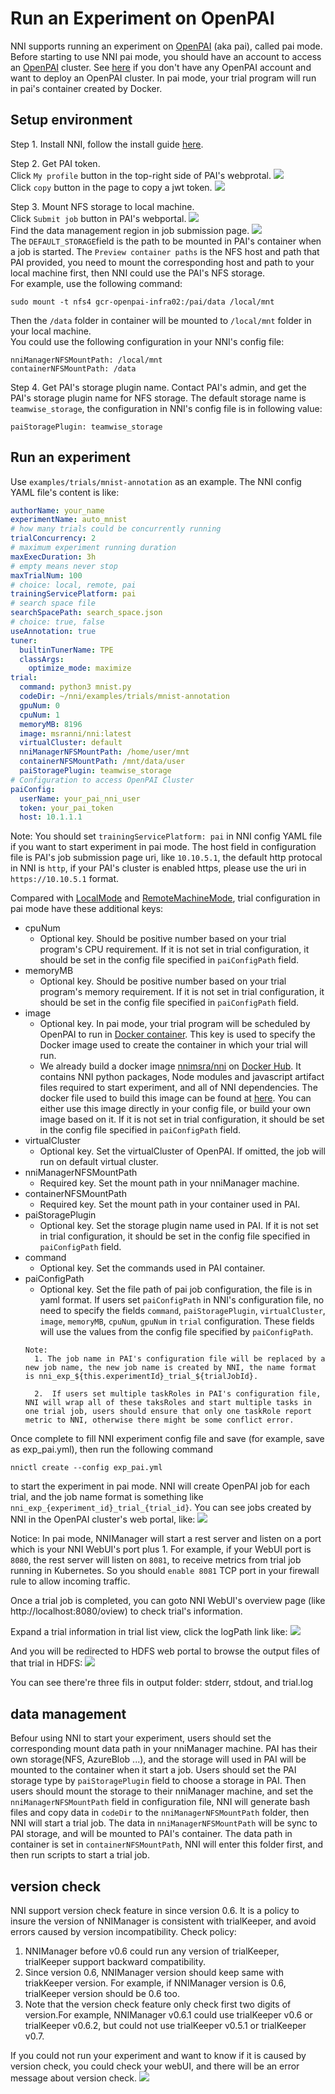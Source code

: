 **Run an Experiment on OpenPAI**
===
NNI supports running an experiment on [OpenPAI](https://github.com/Microsoft/pai) (aka pai), called pai mode. Before starting to use NNI pai mode, you should have an account to access an [OpenPAI](https://github.com/Microsoft/pai) cluster. See [here](https://github.com/Microsoft/pai#how-to-deploy) if you don't have any OpenPAI account and want to deploy an OpenPAI cluster. In pai mode, your trial program will run in pai's container created by Docker.

## Setup environment
Step 1. Install NNI, follow the install guide [here](../Tutorial/QuickStart.md).   

Step 2. Get PAI token.   
Click `My profile` button in the top-right side of PAI's webprotal.
![](../../img/pai_profile.jpg)  
Click `copy` button in the page to copy a jwt token.
![](../../img/pai_token.jpg)  

Step 3. Mount NFS storage to local machine.  
  Click `Submit job` button in PAI's webportal.
![](../../img/pai_job_submission_page.jpg)  
   Find the data management region in job submission page.
![](../../img/pai_data_management_page.jpg)  
The `DEFAULT_STORAGE`field is the path to be mounted in PAI's container when a job is started. The `Preview container paths` is the NFS host and path that PAI provided, you need to mount the corresponding host and path to your local machine first, then NNI could use the PAI's NFS storage.  
For example, use the following command:
```
sudo mount -t nfs4 gcr-openpai-infra02:/pai/data /local/mnt
```
Then the `/data` folder in container will be mounted to `/local/mnt` folder in your local machine.  
You could use the following configuration in your NNI's config file:
```
nniManagerNFSMountPath: /local/mnt
containerNFSMountPath: /data
```    

Step 4. Get PAI's storage plugin name.
Contact PAI's admin, and get the PAI's storage plugin name for NFS storage. The default storage name is `teamwise_storage`, the configuration in NNI's config file is in following value:
```
paiStoragePlugin: teamwise_storage
```

## Run an experiment
Use `examples/trials/mnist-annotation` as an example. The NNI config YAML file's content is like:

```yaml
authorName: your_name
experimentName: auto_mnist
# how many trials could be concurrently running
trialConcurrency: 2
# maximum experiment running duration
maxExecDuration: 3h
# empty means never stop
maxTrialNum: 100
# choice: local, remote, pai
trainingServicePlatform: pai
# search space file
searchSpacePath: search_space.json
# choice: true, false
useAnnotation: true
tuner:
  builtinTunerName: TPE
  classArgs:
    optimize_mode: maximize
trial:
  command: python3 mnist.py
  codeDir: ~/nni/examples/trials/mnist-annotation
  gpuNum: 0
  cpuNum: 1
  memoryMB: 8196
  image: msranni/nni:latest
  virtualCluster: default
  nniManagerNFSMountPath: /home/user/mnt
  containerNFSMountPath: /mnt/data/user
  paiStoragePlugin: teamwise_storage
# Configuration to access OpenPAI Cluster
paiConfig:
  userName: your_pai_nni_user
  token: your_pai_token
  host: 10.1.1.1
```

Note: You should set `trainingServicePlatform: pai` in NNI config YAML file if you want to start experiment in pai mode. The host field in configuration file is PAI's job submission page uri, like `10.10.5.1`, the default http protocal in NNI is `http`, if your PAI's cluster is enabled https, please use the uri in `https://10.10.5.1` format.

Compared with [LocalMode](LocalMode.md) and [RemoteMachineMode](RemoteMachineMode.md), trial configuration in pai mode have these additional keys:
* cpuNum
    * Optional key. Should be positive number based on your trial program's CPU  requirement. If it is not set in trial configuration, it should be set in the config file specified in `paiConfigPath` field.
* memoryMB
    * Optional key. Should be positive number based on your trial program's memory requirement. If it is not set in trial configuration, it should be set in the config file specified in `paiConfigPath` field.
* image
    * Optional key. In pai mode, your trial program will be scheduled by OpenPAI to run in [Docker container](https://www.docker.com/). This key is used to specify the Docker image used to create the container in which your trial will run.
    * We already build a docker image [nnimsra/nni](https://hub.docker.com/r/msranni/nni/) on [Docker Hub](https://hub.docker.com/). It contains NNI python packages, Node modules and javascript artifact files required to start experiment, and all of NNI dependencies. The docker file used to build this image can be found at [here](https://github.com/Microsoft/nni/tree/master/deployment/docker/Dockerfile). You can either use this image directly in your config file, or build your own image based on it. If it is not set in trial configuration, it should be set in the config file specified in `paiConfigPath` field.
* virtualCluster
    * Optional key. Set the virtualCluster of OpenPAI. If omitted, the job will run on default virtual cluster.
* nniManagerNFSMountPath
    * Required key. Set the mount path in your nniManager machine.
* containerNFSMountPath
    * Required key. Set the mount path in your container used in PAI.
* paiStoragePlugin
    * Optional key. Set the storage plugin name used in PAI. If it is not set in trial configuration, it should be set in the config file specified in `paiConfigPath` field.
* command  
    * Optional key. Set the commands used in PAI container.
* paiConfigPath
    * Optional key. Set the file path of pai job configuration, the file is in yaml format.
    If users set `paiConfigPath` in NNI's configuration file, no need to specify the fields `command`, `paiStoragePlugin`, `virtualCluster`, `image`, `memoryMB`, `cpuNum`, `gpuNum` in `trial` configuration. These fields will use the values from the config file specified by  `paiConfigPath`. 
    ```
    Note:
      1. The job name in PAI's configuration file will be replaced by a new job name, the new job name is created by NNI, the name format is nni_exp_${this.experimentId}_trial_${trialJobId}.

      2.  If users set multiple taskRoles in PAI's configuration file, NNI will wrap all of these taksRoles and start multiple tasks in one trial job, users should ensure that only one taskRole report metric to NNI, otherwise there might be some conflict error. 

    ```  


Once complete to fill NNI experiment config file and save (for example, save as exp_pai.yml), then run the following command
```
nnictl create --config exp_pai.yml
```
to start the experiment in pai mode. NNI will create OpenPAI job for each trial, and the job name format is something like `nni_exp_{experiment_id}_trial_{trial_id}`.
You can see jobs created by NNI in the OpenPAI cluster's web portal, like:
![](../../img/nni_pai_joblist.jpg)

Notice: In pai mode, NNIManager will start a rest server and listen on a port which is your NNI WebUI's port plus 1. For example, if your WebUI port is `8080`, the rest server will listen on `8081`, to receive metrics from trial job running in Kubernetes. So you should `enable 8081` TCP port in your firewall rule to allow incoming traffic.

Once a trial job is completed, you can goto NNI WebUI's overview page (like http://localhost:8080/oview) to check trial's information.

Expand a trial information in trial list view, click the logPath link like:
![](../../img/nni_webui_joblist.jpg)

And you will be redirected to HDFS web portal to browse the output files of that trial in HDFS:
![](../../img/nni_trial_hdfs_output.jpg)

You can see there're three fils in output folder: stderr, stdout, and trial.log

## data management
Befour using NNI to start your experiment, users should set the corresponding mount data path in your nniManager machine. PAI has their own storage(NFS, AzureBlob ...), and the storage will used in PAI will be mounted to the container when it start a job. Users should set the PAI storage type by `paiStoragePlugin` field to choose a storage in PAI. Then users should mount the storage to their nniManager machine, and set the `nniManagerNFSMountPath` field in configuration file, NNI will generate bash files and copy data in `codeDir` to the `nniManagerNFSMountPath` folder, then NNI will start a trial job. The data in `nniManagerNFSMountPath` will be sync to PAI storage, and will be mounted to PAI's container. The data path in container is set in `containerNFSMountPath`, NNI will enter this folder first, and then run scripts to start a trial job. 

## version check
NNI support version check feature in since version 0.6. It is a policy to insure the version of NNIManager is consistent with trialKeeper, and avoid errors caused by version incompatibility.
Check policy:
1. NNIManager before v0.6 could run any version of trialKeeper, trialKeeper support backward compatibility.
2. Since version 0.6, NNIManager version should keep same with triakKeeper version. For example, if NNIManager version is 0.6, trialKeeper version should be 0.6 too.
3. Note that the version check feature only check first two digits of version.For example, NNIManager v0.6.1 could use trialKeeper v0.6 or trialKeeper v0.6.2, but could not use trialKeeper v0.5.1 or trialKeeper v0.7.

If you could not run your experiment and want to know if it is caused by version check, you could check your webUI, and there will be an error message about version check.
![](../../img/version_check.png)
